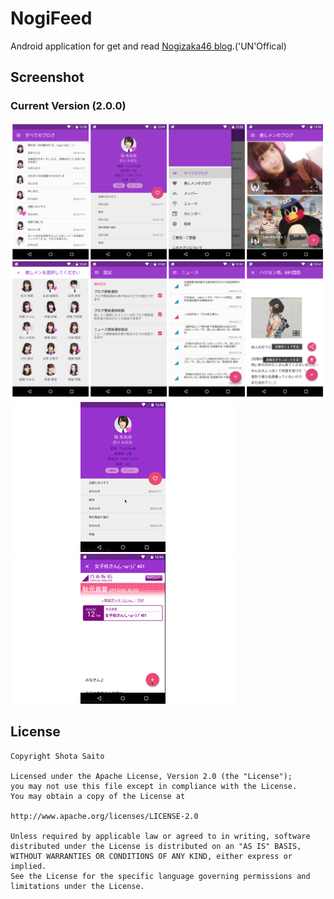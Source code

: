 NogiFeed
========

Android application for get and read [Nogizaka46 blog](http://blog.nogizaka46.com).('UN'Offical)

Screenshot
------

### Current Version (2.0.0)

<img src="./images/capture.png">
<div></div>
<img src="./images/nogifeed_member_detail.gif" style="width:px">
<div></div>
<img src="./images/nogifeed_image_download.gif" style="width:px">

License
------
```
Copyright Shota Saito

Licensed under the Apache License, Version 2.0 (the "License");
you may not use this file except in compliance with the License.
You may obtain a copy of the License at

http://www.apache.org/licenses/LICENSE-2.0

Unless required by applicable law or agreed to in writing, software
distributed under the License is distributed on an "AS IS" BASIS,
WITHOUT WARRANTIES OR CONDITIONS OF ANY KIND, either express or implied.
See the License for the specific language governing permissions and
limitations under the License.

```
